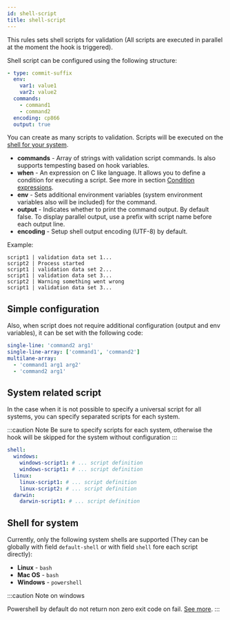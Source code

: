 ```yaml
---
id: shell-script
title: shell-script
---
```


This rules sets shell scripts for validation (All scripts are executed in parallel at the moment the hook is triggered).

Shell script can be configured using the following structure:

``` yaml
- type: commit-suffix
  env:
    var1: value1
    var2: value2
  commands:
    - command1
    - command2
  encoding: cp866
  output: true
```

You can create as many scripts to validation. Scripts will be executed on the [shell for your system](#shell-for-system).

- **commands** - Array of strings with validation script commands. Is also supports tempesting based on hook variables.
- **when** - An expression on C like language. It allows you to define a condition for executing a script. See more in section [Condition expressions](../expressions.md).
- **env** - Sets additional environment variables (system environment variables also will be included)  for the command.
- **output** - Indicates whether to print the command output. By default false. To display parallel output, use a prefix with script name before each output line.
- **encoding** - Setup shell output encoding (UTF-8) by default.

Example:

``` text
script1 | validation data set 1...
script2 | Process started
script1 | validation data set 2...
script1 | validation data set 3...
script2 | Warning something went wrong
script1 | validation data set 3...
```

## Simple configuration

Also, when script does not require additional configuration (output and env variables), it can be set with the following code:

```yaml
single-line: 'command2 arg1'
single-line-array: ['command1', 'command2']
multilane-array:
  - 'command1 arg1 arg2'
  - 'command2 arg1'
```

## System related script

<!-- TODO: update this section -->

In the case when it is not possible to specify a universal script for all systems, you can specify separated scripts for each system.

:::caution Note
Be sure to specify scripts for each system, otherwise the hook will be skipped for the system without configuration
:::

```yaml
shell:
  windows:
    windows-script1: # ... script definition
    windows-script1: # ... script definition
  linux:
    linux-script1: # ... script definition
    linux-script2: # ... script definition
  darwin:
    darwin-script1: # ... script definition
```

## Shell for system

Currently, only the following system shells are supported (They can be globally with field `default-shell` or with field `shell` fore each script directly):

- **Linux** - `bash`
- **Mac OS** - `bash`
- **Windows** - `powershell`

:::caution Note on windows
<!-- TODO: update this caution -->
Powershell by default do not return non zero exit code on fail. [See more](https://docs.microsoft.com/en-us/powershell/module/microsoft.powershell.core/about/about_preference_variables?view=powershell-7#erroractionpreference).
:::
